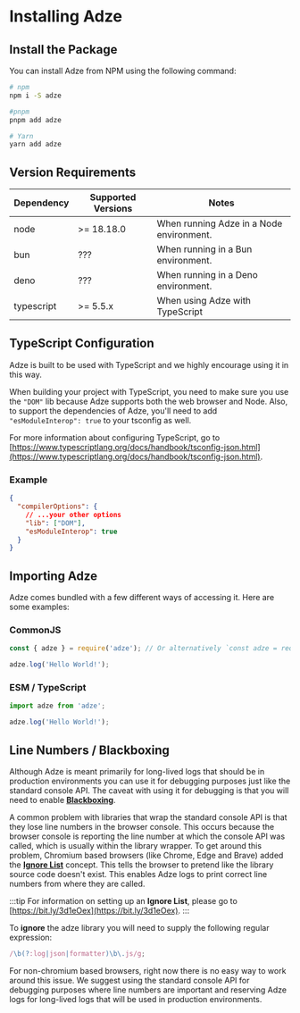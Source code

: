 # Installing Adze

## Install the Package

You can install Adze from NPM using the following command:

```bash
# npm
npm i -S adze

#pnpm
pnpm add adze

# Yarn
yarn add adze
```

## Version Requirements

| Dependency | Supported Versions | Notes                                    |
| ---------- | ------------------ | ---------------------------------------- |
| node       | >= 18.18.0         | When running Adze in a Node environment. |
| bun        | ???                | When running in a Bun environment.       |
| deno       | ???                | When running in a Deno environment.      |
| typescript | >= 5.5.x           | When using Adze with TypeScript          |

## TypeScript Configuration

Adze is built to be used with TypeScript and we highly encourage using it in this way.

When building your project with TypeScript, you need to make sure you use the `"DOM"` lib because Adze supports both the web browser and Node. Also, to support the dependencies of Adze, you'll need to add `"esModuleInterop": true` to your tsconfig as well.

For more information about configuring TypeScript, go to [https://www.typescriptlang.org/docs/handbook/tsconfig-json.html](https://www.typescriptlang.org/docs/handbook/tsconfig-json.html).

### Example

```json
{
  "compilerOptions": {
    // ...your other options
    "lib": ["DOM"],
    "esModuleInterop": true
  }
}
```

## Importing Adze

Adze comes bundled with a few different ways of accessing it. Here are some examples:

### CommonJS

```javascript
const { adze } = require('adze'); // Or alternatively `const adze = require('adze').adze;`

adze.log('Hello World!');
```

### ESM / TypeScript

```typescript
import adze from 'adze';

adze.log('Hello World!');
```

## Line Numbers / Blackboxing

Although Adze is meant primarily for long-lived logs that should be in production environments you can use it for debugging purposes just like the standard console API. The caveat with using it for debugging is that you will need to enable [**Blackboxing**](https://bit.ly/3d1eOex).

A common problem with libraries that wrap the standard console API is that they lose line numbers in the browser console. This occurs because the browser console is reporting the line number at which the console API was called, which is usually within the library wrapper. To get around this problem, Chromium based browsers (like Chrome, Edge and Brave) added the [**Ignore List**](https://bit.ly/3d1eOex) concept. This tells the browser to pretend like the library source code doesn't exist. This enables Adze logs to print correct line numbers from where they are called.

:::tip
For information on setting up an **Ignore List**, please go to [https://bit.ly/3d1eOex](https://bit.ly/3d1eOex).
:::

To **ignore** the adze library you will need to supply the following regular expression:

```typescript
/\b(?:log|json|formatter)\b\.js/g;
```

For non-chromium based browsers, right now there is no easy way to work around this issue. We suggest using the standard console API for debugging purposes where line numbers are important and reserving Adze logs for long-lived logs that will be used in production environments.
